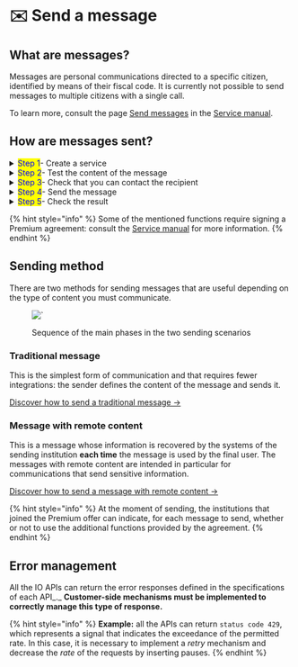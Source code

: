 # ✉️ Send a message

## What are messages?

Messages are personal communications directed to a specific citizen, identified by means of their fiscal code. It is currently not possible to send messages to multiple citizens with a single call. 

To learn more, consult the page [Send messages](https://app.gitbook.com/s/xWONfJmawghGo2ekuaKh/che-cosa-puo-fare-un-servizio-su-io/inviare-messaggi "mention") in the [Service manual](https://app.gitbook.com/o/KXYtsf32WSKm6ga638R3/s/xWONfJmawghGo2ekuaKh/).

## How are messages sent?

<details>

<summary><mark style="color:blue;">Step 1</mark>- Create a service</summary>

To send a message , you must first [publish-a-service](../publish-a-service/ "mention").

</details>

<details>

<summary><mark style="color:blue;">Step 2</mark>- Test the content of the message</summary>

Before going into production mode, you can test the content of the messages. Read the page [test-messages.md](test-messages.md "mention").

</details>

<details>

<summary><mark style="color:blue;">Step 3</mark>- Check that you can contact the recipient</summary>

Every time you send a message, you must make sure that the recipient exists and provided their consent to receive communications for that specific service.

For more information, discover the APIs [get-a-user-profile-using-post.md](../../api-and-specifications/message-api/get-a-user-profile-using-post.md "mention") and [get-subscriptions-feed.md](../../api-and-specifications/message-api/get-subscriptions-feed.md "mention").

</details>

<details>

<summary><mark style="color:blue;">Step 4</mark>- Send the message</summary>

To do so, use the API [submit-a-message-passing-the-user-fiscal-code-in-the-request-body.md](../../api-and-specifications/message-api/submit-a-message-passing-the-user-fiscal-code-in-the-request-body.md "mention").

If you intend to [send a message with remote content](send-a-message-a-contenuto-remoto.md), follow the [relative instructions](send-a-message-a-contenuto-remoto.md#come-funziona-linvio-di-un-messaggio-a-contenuto-remoto) on how to be integrated.

You can also add [PDF/A attachments](add-attachments.md). For more information read the [relative instructions](add-attachments.md).

</details>

<details>

<summary><mark style="color:blue;">Step 5</mark>- Check the result</summary>

Query the API [get-message.md](../../api-and-specifications/message-api/get-message.md "mention"), using the fiscal code of the recipient and the identifier of the message obtained in the previous step.

If you signed the Premium agreement, you can also know the reading and payment status of the recipients.

</details>

{% hint style="info" %} Some of the mentioned functions require signing a Premium agreement: consult the [Service manual](https://app.gitbook.com/s/xWONfJmawghGo2ekuaKh/che-cosa-puo-fare-un-servizio-su-io/inviare-messaggi#messaggi-premium) for more information. {% endhint %}

## Sending method

There are two methods for sending messages that are useful depending on the type of content you must communicate.

<figure><img src="../../.gitbook/assets/image (7).png" alt=`><figcaption><p>Sequence of the main phases in the two sending scenarios</p></figcaption></figure>

### Traditional message

This is the simplest form of communication and that requires fewer integrations: the sender defines the content of the message and sends it.

[Discover how to send a traditional message ->](../../api-and-specifications/message-api/submit-a-message-passing-the-user-fiscal-code-in-the-request-body.md)

### Message with remote content

This is a message whose information is recovered by the systems of the sending institution **each time** the message is used by the final user. The messages with remote content are intended in particular for communications that send sensitive information. 

[Discover how to send a message with remote content ->](send-a-message-a-contenuto-remoto.md)

{% hint style="info" %} At the moment of sending, the institutions that joined the Premium offer can indicate, for each message to send, whether or not to use the additional functions provided by the agreement. {% endhint %}

## Error management

All the IO APIs can return the error responses defined in the specifications of each API_.\_ **Customer-side mechanisms must be implemented to correctly manage this type of response.**

{% hint style="info" %} **Example:** all the APIs can return `status code 429`, which represents a signal that indicates the exceedance of the permitted rate. In this case, it is necessary to implement a _retry_ mechanism and decrease the _rate_ of the requests by inserting pauses. {% endhint %}